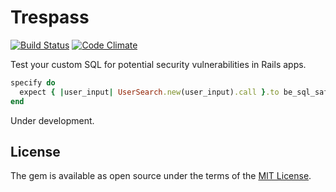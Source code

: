 # Trespass

[![Build Status](https://travis-ci.org/infinum/trespass.svg?branch=master)](https://travis-ci.org/infinum/trespass)
[![Code Climate](https://codeclimate.com/github/infinum/trespass/badges/gpa.svg)](https://codeclimate.com/github/infinum/trespass)

Test your custom SQL for potential security vulnerabilities in Rails apps.

```ruby
specify do
  expect { |user_input| UserSearch.new(user_input).call }.to be_sql_safe
end
```

Under development.

## License

The gem is available as open source under the terms of the [MIT License](http://opensource.org/licenses/MIT).

